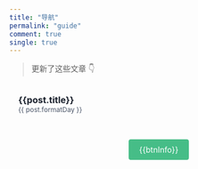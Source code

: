 ```yaml
---
title: "导航"
permalink: "guide"
comment: true
single: true
---
```


> 更新了这些文章 👇 

<main class="container">
  <ul class="list">
    <li 
      class="list-item"
      v-for="(post, index) in topPublishPosts"
      :key="index"
      href="post"
    >
      <a class="list-item-content" :href="post.path">
        <h2 class="font-bold text-lg md:text-2xl text-gray-900">{{post.title}}</h2>
        <time class="block mb-4 text-gray-700">{{ post.formatDay }}</time>
      </a>
    </li>
  </ul>

  <div @click="loadMore" class="page-guide-btn" v-if="showBtn">
    <div ref="btn">{{btnInfo}}</div>
  </div>
</main>

<script>
export default {
  data() {
    return {
      step: 70,
      posts: [],
      page: 1,
      num: 0,
      btnInfo: '加载更多',
      showBtn: true,
      timeout: null,
    }
  },

  created() {
    console.log(this.$site);
    this.posts = this.$site.pages;
    this.num = this.posts.length
  },

  computed: {
    topPublishPosts() {
      return this.getTopKPosts(this.page * this.step)
    }
  },

  methods: {
    getTopKPosts(num) {
      const re = /.*\/(.*?)\.(html|md)/
      const list = this.posts
        .filter(post => {
          const { title } = post;
          return !['Docs', 'Home', '导航'].includes(title);
        })
        .map(post => {
          const execs = re.exec(post.relativePath)
          return {
            ...post,
            updateTimestamp: post.lastUpdated ? new Date(post.lastUpdated).getTime() : new Date().getTime(),
            filename: execs ? execs['1'] : '',
            formatDay: this.formatDate(post.lastUpdated ? new Date(post.lastUpdated) : new Date())
          }
        })
        .sort((a, b) => b.updateTimestamp - a.updateTimestamp)
        .slice(0, num)
      return list
    },
    
    formatDate(date) {
      if (!(date instanceof Date)) {
        return 
      }

      return `${date.getFullYear()}-${date.getMonth() + 1}-${date.getDate()}`
    },

    loadMore() {
      if (this.timeout) {
        return
      }

      if (this.page * this.step >= this.num) {
        this.btnInfo = '加载完成'
        this.$refs.btn.style.opacity = 0
        this.timeout = setTimeout(() => this.showBtn = false, 300)
      } else {
        this.page += 1
      }
    }
  }
}
</script>

<style scoped>

.page-guide-btn {
  text-align: center;
  margin: 30px 0;
}

.page-guide-btn div {
  display: inline-block;
  color: #fff;
  background-color: #46bd87;
  padding: 0.6rem 1.2rem;
  border-radius: 4px;
  transition: all 0.3s ease;
  box-sizing: border-box;
  border-bottom: 1px solid #46bd87;
}

.page-guide-btn div:hover {
  background-color: #46bd87;
  cursor: pointer;
}
ul {
  list-style: none;
  margin: 0;
  padding: 0;
}

h2 {
  margin: 0;
  font-size: 1rem;
  border-bottom: none;
}

.theme-default-content:not(.custom) a:hover {
  text-decoration: none;
}

.container {
  width: 100%;
  margin: 1rem auto auto;
  padding-right: 1rem;
  padding-left: 1rem;
}

.list {
  margin-left: -1rem;
  margin-right: -1rem;
}

.list-item {
  /* margin-bottom: 1rem; */
}

.list-item:hover {
  background-color: #f7fafc;
}

.list-item-content {
  padding: 1rem;
  outline: 0;
  display: block;
  cursor: pointer;
  font-size: .75rem;
  border-radius: .25rem;
  color: #553c9a;
  text-decoration: none;
  background-color: transparent;
}

.font-bold {
  font-weight: 700;
}

.text-gray-700 {
  color: #4a5568;
}


.text-gray-800 {
  color: #2d3748;
}

.text-gray-900 {
  color: #1a202c;
}

.block {
  display: block;
}

.leading-relaxed {
  line-height: 1.625;
}

@media (min-width: 1024px) {
  .container {
      max-width:48rem
  }
}

@media (min-width: 768px) {
  .md\:h-16 {
      height:4rem
  }

  .md\:mt-24 {
      margin-top: 6rem
  }

  .md\:py-4 {
      padding-top: 1rem;
      padding-bottom: 1rem
  }

  .md\:px-8 {
      padding-left: 2rem;
      padding-right: 2rem
  }

  .md\:text-lg {
      font-size: 1.125rem
  }

  .md\:text-2xl {
      font-size: 1rem
  }

  .md\:text-3xl {
      font-size: 1.875rem
  }
}
</style>